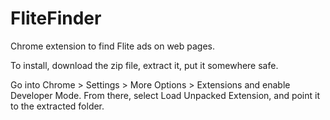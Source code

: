 # FliteFinder
Chrome extension to find Flite ads on web pages.

To install, download the zip file, extract it, put it somewhere safe.

Go into Chrome > Settings > More Options > Extensions and enable Developer Mode. From there, select Load Unpacked Extension, and point it to the extracted folder.
